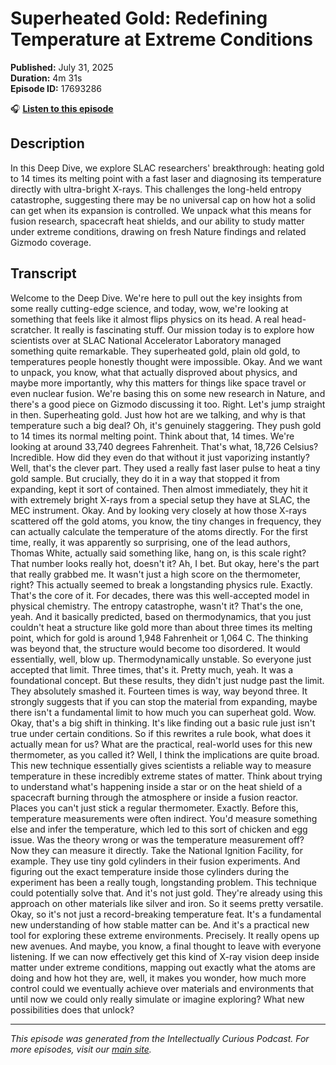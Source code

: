 # Superheated Gold: Redefining Temperature at Extreme Conditions

**Published:** July 31, 2025  
**Duration:** 4m 31s  
**Episode ID:** 17693286

🎧 **[Listen to this episode](https://intellectuallycurious.buzzsprout.com/2529712/episodes/17693286-superheated-gold-redefining-temperature-at-extreme-conditions)**

## Description

In this Deep Dive, we explore SLAC researchers' breakthrough: heating gold to 14 times its melting point with a fast laser and diagnosing its temperature directly with ultra-bright X-rays. This challenges the long-held entropy catastrophe, suggesting there may be no universal cap on how hot a solid can get when its expansion is controlled. We unpack what this means for fusion research, spacecraft heat shields, and our ability to study matter under extreme conditions, drawing on fresh Nature findings and related Gizmodo coverage.

## Transcript

Welcome to the Deep Dive. We're here to pull out the key insights from some really cutting-edge science, and today, wow, we're looking at something that feels like it almost flips physics on its head. A real head-scratcher. It really is fascinating stuff. Our mission today is to explore how scientists over at SLAC National Accelerator Laboratory managed something quite remarkable. They superheated gold, plain old gold, to temperatures people honestly thought were impossible. Okay. And we want to unpack, you know, what that actually disproved about physics, and maybe more importantly, why this matters for things like space travel or even nuclear fusion. We're basing this on some new research in Nature, and there's a good piece on Gizmodo discussing it too. Right. Let's jump straight in then. Superheating gold. Just how hot are we talking, and why is that temperature such a big deal? Oh, it's genuinely staggering. They push gold to 14 times its normal melting point. Think about that, 14 times. We're looking at around 33,740 degrees Fahrenheit. That's what, 18,726 Celsius? Incredible. How did they even do that without it just vaporizing instantly? Well, that's the clever part. They used a really fast laser pulse to heat a tiny gold sample. But crucially, they do it in a way that stopped it from expanding, kept it sort of contained. Then almost immediately, they hit it with extremely bright X-rays from a special setup they have at SLAC, the MEC instrument. Okay. And by looking very closely at how those X-rays scattered off the gold atoms, you know, the tiny changes in frequency, they can actually calculate the temperature of the atoms directly. For the first time, really, it was apparently so surprising, one of the lead authors, Thomas White, actually said something like, hang on, is this scale right? That number looks really hot, doesn't it? Ah, I bet. But okay, here's the part that really grabbed me. It wasn't just a high score on the thermometer, right? This actually seemed to break a longstanding physics rule. Exactly. That's the core of it. For decades, there was this well-accepted model in physical chemistry. The entropy catastrophe, wasn't it? That's the one, yeah. And it basically predicted, based on thermodynamics, that you just couldn't heat a structure like gold more than about three times its melting point, which for gold is around 1,948 Fahrenheit or 1,064 C. The thinking was beyond that, the structure would become too disordered. It would essentially, well, blow up. Thermodynamically unstable. So everyone just accepted that limit. Three times, that's it. Pretty much, yeah. It was a foundational concept. But these results, they didn't just nudge past the limit. They absolutely smashed it. Fourteen times is way, way beyond three. It strongly suggests that if you can stop the material from expanding, maybe there isn't a fundamental limit to how much you can superheat gold. Wow. Okay, that's a big shift in thinking. It's like finding out a basic rule just isn't true under certain conditions. So if this rewrites a rule book, what does it actually mean for us? What are the practical, real-world uses for this new thermometer, as you called it? Well, I think the implications are quite broad. This new technique essentially gives scientists a reliable way to measure temperature in these incredibly extreme states of matter. Think about trying to understand what's happening inside a star or on the heat shield of a spacecraft burning through the atmosphere or inside a fusion reactor. Places you can't just stick a regular thermometer. Exactly. Before this, temperature measurements were often indirect. You'd measure something else and infer the temperature, which led to this sort of chicken and egg issue. Was the theory wrong or was the temperature measurement off? Now they can measure it directly. Take the National Ignition Facility, for example. They use tiny gold cylinders in their fusion experiments. And figuring out the exact temperature inside those cylinders during the experiment has been a really tough, longstanding problem. This technique could potentially solve that. And it's not just gold. They're already using this approach on other materials like silver and iron. So it seems pretty versatile. Okay, so it's not just a record-breaking temperature feat. It's a fundamental new understanding of how stable matter can be. And it's a practical new tool for exploring these extreme environments. Precisely. It really opens up new avenues. And maybe, you know, a final thought to leave with everyone listening. If we can now effectively get this kind of X-ray vision deep inside matter under extreme conditions, mapping out exactly what the atoms are doing and how hot they are, well, it makes you wonder, how much more control could we eventually achieve over materials and environments that until now we could only really simulate or imagine exploring? What new possibilities does that unlock?

---
*This episode was generated from the Intellectually Curious Podcast. For more episodes, visit our [main site](https://intellectuallycurious.buzzsprout.com).*
